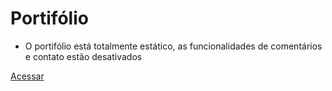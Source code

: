 # Portifólio
- <p>O portifólio está totalmente estático, as funcionalidades de comentários e contato estão desativados</p>
 <a href="https://ellissandro.github.io/portifolio.github.io">Acessar</a>
